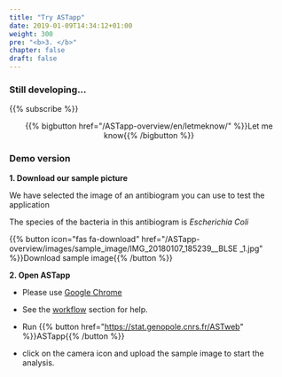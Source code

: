 ```yaml
---
title: "Try ASTapp"
date: 2019-01-09T14:34:12+01:00
weight: 300
pre: "<b>3. </b>"
chapter: false
draft: false
---
```


### Still developing...
{{% subscribe %}}
<div style="text-align:center;">
{{% bigbutton href="/ASTapp-overview/en/letmeknow/" %}}Let me know{{% /bigbutton %}}
</div>

### Demo version
**1. Download our sample picture**

We have selected the image of an antibiogram you can use to test the application

The species of the bacteria in this antibiogram is *Escherichia Coli*

{{% button icon="fas fa-download" href="/ASTapp-overview/images/sample_image/IMG_20180107_185239__BLSE _1.jpg" %}}Download sample image{{% /button %}}



**2. Open ASTapp**

- Please use [Google Chrome](https://www.google.com/chrome/)

- See the [workflow](../workflow) section for help.

- Run {{% button href="https://stat.genopole.cnrs.fr/ASTweb" %}}ASTapp{{% /button %}}

- click on the camera icon and upload the sample image to start the analysis.


